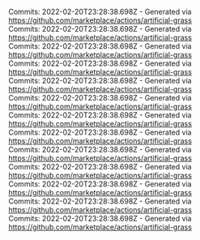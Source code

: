 Commits: 2022-02-20T23:28:38.698Z - Generated via https://github.com/marketplace/actions/artificial-grass
<br>
Commits: 2022-02-20T23:28:38.698Z - Generated via https://github.com/marketplace/actions/artificial-grass
<br>
Commits: 2022-02-20T23:28:38.698Z - Generated via https://github.com/marketplace/actions/artificial-grass
<br>
Commits: 2022-02-20T23:28:38.698Z - Generated via https://github.com/marketplace/actions/artificial-grass
<br>
Commits: 2022-02-20T23:28:38.698Z - Generated via https://github.com/marketplace/actions/artificial-grass
<br>
Commits: 2022-02-20T23:28:38.698Z - Generated via https://github.com/marketplace/actions/artificial-grass
<br>
Commits: 2022-02-20T23:28:38.698Z - Generated via https://github.com/marketplace/actions/artificial-grass
<br>
Commits: 2022-02-20T23:28:38.698Z - Generated via https://github.com/marketplace/actions/artificial-grass
<br>
Commits: 2022-02-20T23:28:38.698Z - Generated via https://github.com/marketplace/actions/artificial-grass
<br>
Commits: 2022-02-20T23:28:38.698Z - Generated via https://github.com/marketplace/actions/artificial-grass
<br>
Commits: 2022-02-20T23:28:38.698Z - Generated via https://github.com/marketplace/actions/artificial-grass
<br>
Commits: 2022-02-20T23:28:38.698Z - Generated via https://github.com/marketplace/actions/artificial-grass
<br>
Commits: 2022-02-20T23:28:38.698Z - Generated via https://github.com/marketplace/actions/artificial-grass
<br>
